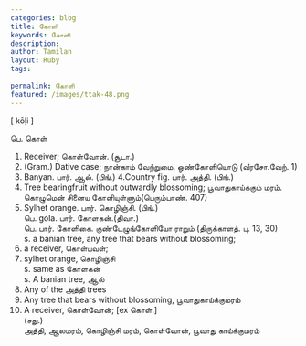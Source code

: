 ```yaml
---
categories: blog
title: கோளி
keywords: கோளி
description: 
author: Tamilan
layout: Ruby
tags: 
 
permalink: கோளி
featured: /images/ttak-48.png
---
```

  
[ kōḷi ]  
  
பெ. கொள்  
1. Receiver; கொள்வோன். (சூடா.)  
2. (Gram.) Dative case; நான்காம் வேற்றுமை. ஒண்கோளியொடு (வீரசோ.வேற். 1)  
3. Banyan. பார். ஆல். (பிங்.) 4.Country fig. பார். அத்தி. (பிங்.)  
5. Tree bearingfruit without outwardly blossoming; பூவாதுகாய்க்கும் மரம். கொழுமென் சினைய கோளியுள்ளும்(பெரும்பாண். 407)  
6. Sylhet orange. பார். கொழிஞ்சி. (பிங்.)  
பெ. gōla. பார். கோளகன்.(திவா.)  
பெ. பார். கோளிகை. குண்டேழுங்கோளியோ ராறும் (திருக்காளத். பு. 13, 30)  
s. a banian tree, any tree that bears without blossoming;  
2. a receiver, கொள்பவள்;  
3. sylhet orange, கொழிஞ்சி  
s. same as கோளகன்  
s. A banian tree, ஆல்  
2. Any of the அத்தி trees  
3. Any tree that bears without blossoming, பூவாதுகாய்க்குமரம்  
4. A receiver, கொள்வோன்; [ex கொள்.]  
(சது.)  
அத்தி, ஆலமரம், கொழிஞ்சி மரம், கொள்வோன், பூவாது காய்க்குமரம்